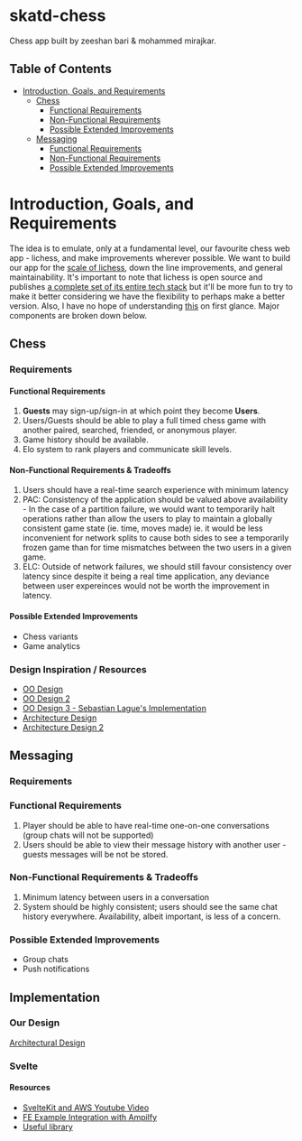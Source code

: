 # skatd-chess
Chess app built by zeeshan bari & mohammed mirajkar.

## Table of Contents
* [Introduction, Goals, and Requirements](#introduction)
     * [Chess](#chess)
       * [Functional Requirements](#chess-func-req)
       * [Non-Functional Requirements](#chess-nonfunc-req)
       * [Possible Extended Improvements](#chess-extended-req)
     * [Messaging](#messaging)
       * [Functional Requirements](#messaging-func-req)
       * [Non-Functional Requirements](#messaging-nonfunc-req)
       * [Possible Extended Improvements](#messaging-extended-req)

# Introduction, Goals, and Requirements <a name="introduction"></a>
The idea is to emulate, only at a fundamental level, our favourite chess web app - lichess, and make improvements wherever possible.
We want to build our app for the [scale of lichess](https://www.similarweb.com/website/lichess.org/#competitors), down the line improvements, and general maintainability.
It's important to note that lichess is open source and publishes [a complete set of its entire tech stack](https://github.com/lichess-org/lila#lichessorg) but it'll be more fun to try to make it better considering we have the flexibility to perhaps make a better version. Also, I have no hope of understanding [this](https://raw.githubusercontent.com/lichess-org/lila/master/public/images/architecture.png) on first glance.
Major components are broken down below.

## Chess <a name="chess"></a>

### Requirements
#### Functional Requirements <a name="chess-func-req"></a>
1. **Guests** may sign-up/sign-in at which point they become **Users**.
2. Users/Guests should be able to play a full timed chess game with another paired, searched, friended, or anonymous player.
3. Game history should be available.
4. Elo system to rank players and communicate skill levels.
   
#### Non-Functional Requirements & Tradeoffs <a name="chess-nonfunc-req"></a>
1. Users should have a real-time search experience with minimum latency
2. PAC: Consistency of the application should be valued above availability - In the case of a partition failure, we would want to temporarily halt operations rather than allow the users to play to maintain a globally consistent game state (ie. time, moves made) ie. it would be less inconvenient for network splits to cause both sides to see a temporarily frozen game than for time mismatches between the two users in a given game.
3. ELC: Outside of network failures, we should still favour consistency over latency since despite it being a real time application, any deviance between user expereinces would not be worth the improvement in latency.

#### Possible Extended Improvements <a name="chess-extended-req"></a>
- Chess variants
- Game analytics

### Design Inspiration / Resources
* [OO Design](https://github.com/tssovi/grokking-the-object-oriented-design-interview/blob/master/object-oriented-design-case-studies/design-chess.md)
* [OO Design 2](https://cseweb.ucsd.edu/classes/fa16/cse110-a/applications/ln/DesignDiscussion.pdf)
* [OO Design 3 - Sebastian Lague's Implementation](https://github.com/SebLague/Chess-Coding-Adventure/tree/Chess-V1-Unity/Assets/Scripts/Core)
* [Architecture Design](https://interviewready.io/blog/chess-design-doc)
* [Architecture Design 2](https://www.linkedin.com/pulse/system-design-interview-two-player-online-chess-game-shubham-pathak/)

## Messaging <a name="messaging"></a>

### Requirements
### Functional Requirements <a name="messaging-func-req"></a>
1. Player should be able to have real-time one-on-one conversations (group chats will not be supported)
2. Users should be able to view their message history with another user - guests messages will be not be stored.

### Non-Functional Requirements & Tradeoffs <a name="messaging-nonfunc-req"></a>
1. Minimum latency between users in a conversation
2. System should be highly consistent; users should see the same chat history everywhere. Availability, albeit important, is less of a concern.

### Possible Extended Improvements <a name="messaging-extended-req"></a>
- Group chats
- Push notifications

## Implementation

### Our Design
[Architectural Design](https://online.visual-paradigm.com/w/wueqydzb/diagrams/?lightbox=1&highlight=0000ff&edit=https%3A%2F%2Fonline.visual-paradigm.com%2Fw%2Fwueqydzb%2Fdiagrams%2F%23diagram%3Aworkspace%3Dwueqydzb%26proj%3D0%26id%3D1%26type%3DAWSDiagram&editBlankUrl=https%3A%2F%2Fonline.visual-paradigm.com%2Fapp%2Fdiagrams%2F%23diagram%3Aproj%3D0%26vpov%3D16.3%26vpob%3D20220410%26client%3D1%26edit%3D_blank&layers=1&nav=1&title=Chess%20App&vpov=16.3&vpob=20220410#R3cU2FsdaGVkX1B8HjqTi%2BhWev2y%2B5FMCeZpkMdqdviEHbW%2B9yYm%2B8%3Ds8sIHpN5ahX0qQ9AlTr%2F4oz8eyf0PH0o400gIc5tfzyAPF78HAOl9oI0%2Fpuhy8NWDSXzkBc7Jk%2FPS7rp%2Bi0HlecT%2BwmhMvu0yDJiaY14c4uoD3TrgaMPwr32N5MTgsFFI7Z%2FsuXE05izSoHS9xuXu8we6PfDDUGQDx6viC8GasrtsEtW5nBnJweEUHHVNSFLBLg9VGvpMVNFHKfqJIdoXVekLsTyIICgB7ZkJ5gPASdbxvNvpn%2F09Izs2H94Px%2FbYbF%2Fgef%2Bwx3NNwWbzZx09TIOHqGW9PqywQIGNmH2RS6ivvWu%2BUcjs3fQe0tontDPedqLzyRE%2BNq%2BbT4omIxc4UeXi%2FMG%2FzpWjcHdMtfudX%2BVxSW3rd1lf1MJF2dgcCqna2M4J9VZ7H7toH4A8S4HTAcw3aoOofWv0QxMiru%2FTZvwfn2uh2oZ1V6vxOxRJbgoUCqD6P4ih%2B0X2pqOEzygbUmw6E1qls54v4AJ7Rf67mMw%2BTtiZuuTA23m5Mwfd30iUCVF%2FLkM9R0%2FQuEEvnC8vbVFLUTLTlQhLxWD%2BUe%2FFVb7fha0I1FJMMzf0epocv3FOTyGalrKgs20WhcenCk%2F2E4lHWmsrgI5PY8jdnNEduBeDXMQQxDUwNh8dpvJlYZIv93gcPzfH85591lCC4OgsPbfZ%2FHivX3peONoS9qjGkRDtDETHhr6Rp7kr0azFO4fMXoM5WZLSp12s1GKGf%2BAFP92a3MX6e5jV9eGVnbCn6lCNeiCbkhBqJ4lCeu6bjhkcXdqUldodbKZ8ywkz2pXdAtytD6WlucYIPCnTp1WRv7Da5ttMnmts9EpCqALNBu98HauUywxHFS9IVSoY5zT4yJ%2BlU0GRPNBdA7S2ReWLwaOqjHb67CdkptJxaahjwuEXWtcdS5EJJD7uVEsqh%2F8JNSLG0U1vTrN0mkZUh1vtlfo6HfjVcD%2F%2BkhrPBRu6pjZ%2F41WG9y39Vm3vBXNORIjsTCQcFg0gXN35WlKgFITQ4l6tZdn09bzewjMLgaU1R6WRP2n6f10nVh3zyAVB3UwkwbQSApPfGmi07cjk8Ry1Jzxf%2FBDAlg1gPsVXaAGYXXIQMk1IrGI0oOVxyOXN2jxCAVE0s9u9b0bKKEsLjXAgKdqEudlV52NIlu3k4huiZQ0o05%2FOV%2BAvCIAMufEnxPRM%2FNVZ0Jmt%2F8YE7k7e%2B%2BV%2BcO5ISQrWLCKmvIcbMwVrIFbclkgipUHAClnT%2FR1RewOwx3mfOTvoRQZExFWapbEsh%2Ft%2BxJieW7zMKDhG0PSCv1aNYw70VqlnK9K4EhgQJdcz%2F80pBu7FL2HrH75dI1EOJM%2Beyh%2FBV20nsgeIzCPDE7CgS%2BMNfMwtnInWJMnF7bIUrKRKR6MtCz653PO744ZDO%2FUSlE9IGIVwyTCbHxtDA4BWANjUujDz%2FiXZat1QpXKlHk1vtGbGA8HU1dHB11kajkiin7lgfhut1aVKrHghrTLzQaPaJ4oV54ihQpg4EyxhGqfmo1HFfMIcKJT1lDRkPqpEu7waDTS5MZbCE15sUpgZLqBroW1nug6FnUY%2Bf6BJaXy4fMvAUJl9L36rlylatCHFcdd2TOfHyTIn4eJxUP%2FyDkuXIW%2Ft2fmz8b45uV5GdqmIPPR%2BJgH9465nN6uZLK3YRY7ysi4prWzH9wC1zonWXlCg9hO9hRAKFkwOxi4WxBxRxr2Mwaj41Bn6vyQv5XfMah9aQ1U0G%2F8ZzLk7h5TPPxyPHEPuEyHoC5r%2FUnwM9RcUrqbvBKs8xV8PSHBDndeZGWqPOPk2HGN8x7BSZnb%2FHX7cyo5wg2rxlyu10ZAIolNZxyAke5b0FDHnQGPyurZ3X68PGFWC6aUD6n%2Bx2xeScfhwsqQEUTFi%2FE0U6%2BrKJ8PqEdw7DSv55O0s%2BCgSPPpvpOc8aa652rWbcN3CqTnm%2FuCwtS5oBAo4t4KotRRMVt2t7hDZteYQXQi22EQKva%2FtgqS2kyWIkovTebYQlLroPgFXqnkG8vPHbNi2lTBlQ8ZAaSVkSK8Zqg6gYvk2hiG8BqolN4q5hyg7rgQpf64jlilPfahvwE5gNJYadH0M8vUxalhRBj19WgSwE6zsJQ3KJKQXfn46bi5NwbikU8crko6K5S1RjLPhXJ8ZuZmhQQkpm94vv05jpJKxcgZbgV81Th6yBs4Os8sn%2B0egveKr7rI3cUq5UMmIairFFEFYGC8fX2ZfjU0glW8gGcyRrkL9jcKw1sJRINjOBsRW5nkojlFsgnNX%2FmsclPjV9mKeUSe0kKvC0yl7WQLYVKkwD9yAllSiRkXnpIsvh0T6HOuyJNwFie7Ee3BR2HFOpbEBDsOe8c%2FyeLa8bGaPhGP0HdBEFZyPE93%2FwxuIj5S1LgOLO9L8rg%2FCcHoWZPN3qS2ReVYPCsSxYTe%2FTdlFfcWBa0umoABMAAi3U3tMbf%2Fls9eqidnivChkrw8ucFi9F0sLjd0jGLzGuLHzpubAF8wYxLE59e9WMEdBybP%2BzWitptQGfWOPHEw5iGfFHcAHOq5PM690VARdPhCZZbZEoJX%2FyEXFk4lgNatObwbprCLi14OgNqHbKp%2F%2B1VL9beQKABI9KR0buU5MbiQYlmA8%2BRzBH6yVz2PL%2Bex95DU8P4xtdovXEdCFZXfqpFlwRSTnS0PYVNi4CsJUki2sh07EEUKCNgovElTLxGWhavZ2XG8vLVymtlAcF%2FKnqKRHMHrfDODT8qszcxuG5nnG3wzYD9SbKSOAwTrcSrTcET9FmlD%2FFtHk7bk2d8EVhQxvMv1w8jUGm0Znnmsdkw8P4y%2BpL4nO5AgIqdauT5PjjTMnl4yMMZGLJ3bdr0jBA3Idq3o60v09uOZ2mpZRibaFtskY1AtKFbNtbHdBKAcxhO3ye5vlhW13Uq2eskxOKsgNkkgbE%2B3aSazEBepRoka8tyTO00lPJqwDaGpEGfVCBwlHyY4FnNKPhKDd%2FwuJVaVtw0J4IGZV4paTgOgkzjfo9vejFWS25rskbustCIOy0eQcxR1SPsJ4qiapyVAxy5J%2F0%2FAVS6YSlMQqDhc85%2FPz2o2XGFUtVEManagmDqE3siPfMhfr1ZMI4%2Bpd0Ixc2sQkcguWVtfc%2BDzQiMCZXHTcbIThSgY3cCXaVnJvrWOLoOPa%2B98LeZn1In3NDIgzxVKCMErfoxZ9Z%2FCE4%2BzS1LNLXf8ryrfmmRvYFL50Q8Dv6axaKqKq%2BFSmjVPa3usUY8QVFcly%2FCQW1ewlfNZ0ybL0m25b33phr7BjvOzGEwTw7EJvnUWw%2F4h9ncR1E%2Bk1dvLsllzoi2lNx%2BsP%2FO2zBWuExepjYW9aHuy9dMkP7W0MbESAdaFxeJ5AMOYwS5gHoyob15nx27vOhQPUsJaTTjy0E6evTiCCz%2B1B%2Bp1SDH6vQ1JbVnTT4R06oe1Jh4c5OENcIO%2BGldTqw%2FPXj5%2BJNsGRulIf9UpnqRjVzcOSs65L%2FSup8P5km%2Blr4JPK%2FyAfOCAgL47qapuzC9HDtkauMMLkGwxqBDOpIEtfa2HoCzVgPeFrziKnRQsOuR7Uh38s3D5yHe2LbkTjASIce6TDEPDhaWvdfXBZIyvKF2GT46Vvl524nfADpu502GhzMY%2FVoOf5ksRJL2XGUB0Z%2B31RXZCsSown%2BikUq14Xj0IMRqxlap2hgDPzRY%2BDhDcjFL1it4DzGmEjVhpheSj1GKDBnHYJCAq4ERwFsKaFqupiBJA2fFV4Afi2KZul6OV8%2Fsr4NgHWHrcAAOrnofFVBQfEeaC5crUN3WOsRrarJxbdMEpnI7b7iq31XOqpLoZX1Ve%2Bfnwps4Mwcqwqu2unNgXvvzeiKSXm%2F2KjFfg4CIp3IFrcGu0P9dJw902v9OMwR%2BGAH9N%2FeVw7LTvAG9%2F1Z75W7fgq2lbHkR4DLtrHl8osrEt8%2B4hspUo4oQp7Jb8NMr3oN8ur02%2F9r732tKnZHXYdIfUYgjCpKj3GQ6iCNgt0IUdAYu4rmGnlZJf9deIogw8XwBToDLL7EY8nkfOvQhcN96y9MmcPNJcZQe%2B%2BOFxL83Id6BaXY2zP5QOHysN8Ybxq7IROpuR7C137EUu3wm0EPvo0u7OKhXgFZ8GnXhg9CrNT3XGP%2BOSb7aWabqVCMyFlNMon3H1p%2FYkIJQjgegyijLC37sAgdiDEN6HcjqVaBHbks2qW5dL0wB4vtuvI42d4Vl3l9su8XVZo6lOhEh5nHG4KorheUDxk%2BtUmPfg0EnxrqCM8dvaYoyim4X4ZV4eXXxN3AqvfrnGDwbSROavDkFXK8O33ITi5aK19eETMZvGWoqYTuNRrw5Tqj0fmNow5o6yM1nZtK8Ra9SuM7TVqZnJJUKNMuQxEAd4I0Z0dEdJ0cwAH7y3f49MnpCkvKVpoK0qcnMtRsNV%2FHQfc0P5ot%2BeT7EkxoBIuDMvv17CFQZFhWZSQscX2ZTLI%2Bse5PSIKEtPfqXuSofTBaXdQ7zkv6N%2BUs%2BsavnNj7ZunA1qQhLmcUoCUQbNo8Dp%2BIlaqi1l48ycW4dkabUAJSJGaC2E4PStNMBmnW2pFrhwbmGDpF54e1p6M0DgEgCofwk%2BYd0ETnW9XzjfGdWK61nQ%2F0lEyVkz80Zw66CSGNvZJD2Q6ITEmJ4Hn2XDLo6sC24wAV9LxViTVD4onss6UVRXEpyr9JwJcrZZHOokuoDdM37CS6LULZDqNSuKdBwE2H3PxffA64zga8xTxqwFPasGuymInyHEIG7fTy179RNCcoRH9esqG9%2FA8VONac7EEKqs7OV44jZB8h3iUMHSDD0ml946xsNxt4OFz%2FWCWdc%2BUn8K3xLYQ%2Fb5cjITUuYKZNtVKuN1Ikh%2FtJLal42D5rNeT5YUBmeZhuJ%2FCIKFJ2SOpC88jp9cOzcJ6aKDKBqsN896fiRYfokTUlGD7qcSNXt9w5edm7uG3gd81ZCmfRQtjTnKsa4eK%2Bme9KOh%2Fo1RmUNA3CQmtpU5V5NMvpvIQDyR3%2F2tNUJLpkrUHB%2FKJN%2BjMYs%2Fkh9asrBPdmYvToPluzkfeVznC8R2AoUnb2FUf5eRvCOrJ12syWMt%2BAv7OaF%2B0fNihoUJPtOXvVimP3dJtGzs9x%2FsqSK%2FK2RGHcB8iXuze0E0NQ2Fw9jz7%2B2Ss%2B6Jdp5GyMyjWrAnXOlmaXutpXBgpvFGG89dXKD3WruCgXyFfpPNR5ZNUgp%2Bf1pKkg0G60jLVyZwVPEa%2FW5%2B%2BY4eiGALmnY44X3NAGB2fxHpuMYSCNS%2FUlvcEDmEN9ol7dPuFqj67REg1cHoHe1EU%2FwQMBQAZq%2BqnJS5wqzq%2FQWxIEJfxqX6BfMchGRT1iDFViJQmXshIHdad%2FSlQundKUaGtaHKw3%2BSNGTXxl5rx4jkwkjWui5R2nSwaVhwN3fN8lvsFRKdTczd0wi7pvdTtIXt%2BaugvyBJhn8aN4oTcWx4Q1oNFas4mFPlDeG4unKOIUIPtUWj%2BSavbFYSF2UP%2BQSaEJcX%2BP1spZUOzgf569jIDuBFWwwKtohwM%2BM%2Be12CGbBSwnRlkNslPGqBaNM483FonXFg3c%2FFme4g%2FNPwLbmJ3RAN1AguBfVnSKCXZzgsgCeuvDPXR6y8IanYV8%2FdYLSezU748MOnc6gWozXc2LuRyrJPvEPm4rh0RNguGvssqTa6wNXTGSnaf7ZmRrilcQC66VK%2FUI0R7ZTU1JFJrfOJQhr8TPNaweet43ZIPF4v836MKQWxs5rRUi93nAZSO8Xx9fEMCvu4zb3rKec0SZzcS4f15wURX8kTBT9i2bGXxmmNvI3G0jdxqWGSmAeXOrEbOrGZjtD1pF2IgXPD8FZWVAt6%2FfWz9%2FedLcnBAGjzRJqojT4UCNIwR3WVEJCGMecC2rKShGMGurOhUWxIH3CwXzRoasXhXZJ%2B75WsZl4GX6T7xv98NplQHICJ65EuuU5mZgN4tSflaavWsiIirJl3afNLiopwXg6rFLi24ZZi9dxdzScNptLmn%2B9A4r0HLnN7rXVu%2F34c4DumD7KJwl03QGNPgRrShacoMoWI5S6cXuu153qR%2BY4sD3D0b8Gfpa%2FkWFe4dDqZlN6ONeVPE%2BCT%2F%2Fw932P%2F5fIzeE8Sh%2BgVRTYFhqaTLG10cWNfOjAoadZ%2F0Pm1FN0AGY6xqf6eZpOd7h80N52VyZcf2Cne3zNCXxO%2FQb7cXI7CwtTGwmrCmNVr9SPv1qaYRmm%2BhURSC3XcsfvXariE16OuF2uH8NbE5GhSxMIyxbo5FEv268BjKyATllFSAXlddr%2B7%2FLc828mGk7yIP0Y7GcEGkbZBh05zm%2F%2FJ8tfwP7sxunbNZF6UQsug91c8DCbGBoNMFPeql8PAh9YVL%2B28%2FM%2BCL1u%2FUV9hEyZTBUI4RQ43uKUO5KwG3jd4q4JpMyYqj7ncPwU18q%2FNJYDn4H05xjx1lUvT0AtyIhmbV2%2FAL%2FB%2F4l%2BQ%2F5hPvyZO1Kyd07MjuOjXBkX6osOcacewbe%2BpDAFS4MoFnrRy2q%2BUoc222Ql%2FCwNkGpMJaaIEHjta%2BC3FS3hFm%2B7eglLS7W4FgoQFzlTB6m3HT%2FKYic8%2Fv8QcDz17thOKMKolyWfS%2FlmV9x3M8ubZ55lvrsSgmE%2FrqEO2KLHV8rt7PYQHp5bNBg8T0weohA0FYFKtCLdHzlxXx95OKIz9LNbk7AVuxJqVDlo1XD%2BDFYgxdnZ%2BHjLFc%2BJanR8wTXf0dzcQEU3fYaq3OhJ%2Bb2sduHzybjKnvixT0tFlN%2FDXzu9xMQ94AskvrAZnx5BArAbv2yxHKuFXxm%2BtGwCM%2BXNOh8AVQo4FMRZRr%2BfianCwfQT5jdo9FXG5jeY1RUpRDrPkQrUEsO3hTICKpj0vjyEMyMZw31FS%2BxMs%2BZLiEYUNpPfQYLTJqaS8mbdzZtxW%2BUMDAQ76T%2Bd8lb%2B%2BJWdIBghIc8cNg1l8YPkvwd28qetXmNOQs%2FofkF0%2BEIfb%2F1OfjWfSyR670xcYehM0PDOciMtZHedK4zQ0EF6Cve5foxtT1C6Ji9%2F0OMOoqiDbAPIhwix1kIIxHjYokIgPWi1FE5F4%2Fn2EoCIJg1N39K504mPGl1EU0NF9%2FdLfETIbCc71QEB2XI1ngB%2BXRa6FC9kQd%2FQ2eyDFz%2BEgTzhjm8ylwswzO0nj9Dv32YdwvsyTvq2kKM8FXrpKrbb8hMOFS%2FxIDQoViiQii9RNl31b40HKRHDmtdfCa0AIbIoT2mOh3A5FwJ9i5WhCcKJvB8a%2BiY6z7KmuXEEbZu2uHxgQNgk8SuBwSq9QJ3ojFHsT9OlM9rDxbHQW7LkExuh7PFqC1B8jmZw80xnpFIF5p0tPJGawtv5kTSUlJSUmyoAX%2BCaK87eih0ihwiVjKLiLZ2oRbz%2FwpBt5WnQy5%2BMITVJl6ZmieGAPykwvOsbX4GUmvxZX6C4muPij9BS55PpGeYmS%2BGHZwpG5lOjMsGP9J7plxr2bUOdRV13SSgBP2lWYkCCLjk%2BzcgAE2o8qi6BVMF6XqmcV3L1pdW07JyXh0ZK74oL7g2U%2FHRUbwMsGG0Zxu%2FJ2CsiaTW3wU0PmhDep0Oot5wQI4HKqZj5l1YFydJ6sipFw1fWb5OU1FYFzmKq4J03xmxGHEkwOOKe0r%2BbA9ba6bMM9egdjBQ0lbNVFvIgIBkvFAKoVp6jN2%2BtWkvEY5Vz7woZs2Wfg1%2BU630ZY2ytPRNFnflQIedteOh%2BC4cgf5E1ur0jePG%2BHGZu%2FyF9cEw702H76sL%2FkpaZqzc2WsUAxAaVOhW%2FDE5z1HtETjh0%2FIXdHlTJRXQQl%2FXXVil2GkaDOllcTiiMC0IoHWNCSDWzlNC0xy6wY9sS0wxrFozyBfGQI3Ftmtw91Clek30ZkyQUI9AuDCzil1Ww%2BhywxucbWqpN7cHmuOnyRCHPk07VE1QfalW1S4B2IHPzp8V6YcRlQd0ckZfHW%2FYwdtjt4x0Hmv7K%2Fap6RRWMK%2B7LuwH2LWZfWPK7YO2eSxxr13ArkGE1POHkc1PAVoQVmGWRdQwdF0dx6o5qTtwWkd%2FbybzhawifztXKoAmxqnD9c9giwwK7Fm2xB8NLn274E%2Fpkw1CbbeYMLx0VAf1EQ%2BZhYpIM%2FVfGV6Y40k2G1iZiNaRtvco%2F%2BVxUqM4tsXzkSEA3TKjOTm9vO4fegYwO48DlofPUwFtvDO2DLVD1JjWVvYU8w7cimA7aZYFoNtHCwkbjApFlxXWoe43KoByTk1b2L0sH7RsDsn1ntBgjP7zWwf1xxMqiZS5QQsH7PwDO8MI1c75p%2FKwaG%2Ba7P%2F4By1n%2BPKjujofie0%2BnmMHU2iSgot9fsRv0lqbRUC63ZmxaTtMgMyfYk4acb60ecWh9KlxNUg%2BayneJR%2BgW5EBa4hHZq888mxsMVYBPIr%2FbWW1bIx1iEymr%2FG4EJvuRh7nkabq5nlyW6vWxreHsgnAasI7fjCTt6j5dgvpYmgyVj4Dk5gS6hnFr6SxYg7tySrNDDIkRpM8Mn6s6h7lyKSf21ekPZAkXQBQtrjV8JolqL9M5QC3ue4xmySkUOkBEjYXA8SIYrM82IkkOR87eL6Xn4tY%2F%2BEbEp0aW8KTMFgL1nQfcgep7h7Ew02mPgp5V9eUZeULHiO18fdQvncM1kyKfFQI7F7M56Jhe0dQZRiFSGTzb%2FrB9ZHFK1xOdxQorEZiofIPAJKZzB%2BeofY%2Bf8REJgm94kvrx9Ldqmmev5UzlPaNhx%2B39t3kftSemsL9KLQlMkYxqakbwWyABX%2B6MwwoHvQfL3T7mGgfoHD0NQDojpEcSlo3RDrXvwcivTV45YsOIj7F%2FO82FleB6t4z6mR%2FGc4IPf76RNBGyq5vBcg5srClduy64ChUQ0%2F9Qi2FGd9IYLd%2Bq3At9y3svdy7Y%2F%2FXM8u5UOrYciizLbOp2Io6lYxbK88aMKaSw4pD0RttTKMNpPZlkbZPcZKDx924F%2BKxwiuhbTGDF1XyGdoL1HJ16A0p%2FH9KbNqzGFzoW3KyfRtTgyI1yLxmwnPs9gmsB2wlIu8vXp5crZm0EF2blLGBNceNkB%2FVoyLC%2FLqhOfH%2B%2BXFkUYPuhzjzYucL961Skp7APvhN9B7hzWUvFJjUmv2nP5BExZC66omhjHbiwfHU1zdAS27Fu25K%2FU6j40jVYw7NMlR8ofRppyi9nPNbGn%2FqPbt%2FeOZnHbKZ4lUdk9CcTt5NqArsumShU1RmLOPk1ELcr%2F6UE09gQbPB6SLRp4MfoJLsKmDFNInj7%2BLmer%2BQL8wobko5w0BPtBspgwIICEiGzokCam8mt%2FsqH4c7Yy29RlcBq9vCRO5g8%2FWT56XRGzTR9xgGlCYLZf171lZAYz70xB0YsaLpjIAe4ByzMogyAhb26gWkYxy4qRG0R0dbAgb%2FQYgL0L4CmbbXWr4%2BPnfJO575X6W78UrKIHtdmwuIvbgGcFmeEJhHWfbcT5sGytJUClkAKMdDjX02JtbbRtm01ApH35X6AFgkaWJ47oGRzePYaUqVIaiz8I7T6MMkyW42uD934jJyr5uIdOmDhXXVry%2FYdoVdV%2F8Ychxm%2BufvLAsVtl32IfGCf73W4tirJPS5sQCZYswFo0GCfGaWA%2B76c6Don0encJikjI5DjidwwhpbB2sHww7vFVNarJwF1%2Bewe4jAJGLijMOj41WH%2FbBaqUqpRtnWoKSK%2FQhNjwOjpqlOzeAB7wbBwbCiY3AJYhgWXVm2kudFygxvXyKO%2FeW6AD2j06FsRLRjeRgDyhsWzg1uW11MTg98LZcrUH4D9P8hjaE9K2u01vmpGfEWEDP6MFYpCKn3FVFaKo%2Fb1aJ7IgLwYTkwrmILDEc%2B6xgmTeTJPCAQwZShdDIczvhAmvZzEXeGZc9pxAszb32HRnsZ87nGhpxqbL1Td1FOasflLmCLIZRtSoWHelvL035WGSP5E8M%2BmBVNVUXfO0viMcGWJxwNVAZilvnaPy6T9VBr2HhAeK6bYO32TQKRl9f9P1b%2FhasgJFvEY3WsRNopkvcoVIEl7uvp7EEQuCh2EIx72YXNKuILN7Ri8qQA9oP5u8tRIc9q%2BoLfH7RysSzQ3YGm%2FPk2sunU2TmZciRKJ5LtsFESLtm7OEex5ymT5rFJyfk44wsWKoeJT3VSGe8ELOWAa%2FDQrsSkEp%2BB7%2BBw%2FJ1HfVezFWy7SZOdZjskEd1N%2BU9mVWzD31SdH7qCskxARaFKxD6AOfzqESMhAjV27%2F8DoF5sTIp5pBHrWIjxmAkc3DPfZEH4Ot%2BZxiEyN9o91g1wxcSGnX51lt5enZgHtascZWQM%2F2OYFQAXtJMe1PCqnNPMN%2B3YgRG%2FJKrj5M4HjUTuDVNG1dGzq1Qv65c6N2gEXtY62xlESI03qlXwlBx1d7YsYj7fZxQbuRUawIE1Qi5C%2FRPXM74wvdeksE4UoxnQLXEVJ0I9X%2F1gdDa%2FXItb4UGrldA6f7jVu3xG4tQq3fpw73UVEjmWDS2V90cHqGMjRBtwtnIFNa%2BVdMTDbGV3DoqjQkSZ5PXs66vT7OyiAZkBRhFDXDJrFe6Do%2Fjl%2BrSIZr7uEYDXTDG%2FK%2BRbH4EK0qYWwig%2BylX%2FhYBKSIgLJkjNRTlCianZFLPKtJLaJN49OzGxW%2BxrrDOOTf6uKNTfybPmYT3GGbx7I3ILaK%2FstyhLKuPl6jPR3EgJ%2BCqhbIB7T%2Fpu8WLbtWw%2B460Tx6Cqj80zOIbyE2rhgbu7byQK658TWAIYsgyr6fQzfGrE%2B4LYa297TvHQOcJsDcQYEzBRyGs%2FDcYey41zyxKUU0HoWq8AOGWo1JYf8oJwSk%2Bsk73XW7egKoKVisrOMbruYLgK8csFYbGd98NhGOvES4L7rcGf3Go45Cu3t9JCB6J%2FgXtn5TBvUwHXmXi7Pkzzy4xN2onAhYjnkmAg4I3Nr0ar1u%2FW%2FcJqjjUqcIQCPyYTxk9%2BebQ5AA1UxrQ2%2FRO4y%2FRfr3%2Be6yh5ZVotkOD8ahcXvW6OHLznGAInsSGsQm1bN4wIypYV82x7CGz4VYiwrGJghc%2Fm%2Btkh5ayDvFE7KkmRIXVfBOu3hC%2FKrEHCcDeoCktmmzg%2FZN5yNshOZ%2BzvhKNQ4O2TxMb%2FajUd1lwrJnNplmha77BullU73U9%2FA7dWNczxBmRi3M5CxrxMLQyExBCeUod%2Fl1oL%2FO1RY40CnEvlvO841NNeSi8RoIqHWzy%2FmiLAKaC3K4itZxIl%2Bro4w3WZ4%2BlYGM62fiwI5KOBD9GKodhJVXecb%2BQar53SkwUpBL4TqNI6BkHjQ0N1vtgVaalXkDe2LQMXhFczIrKhn5ZWo3XvhfE%2Bbx6Cn8PUXcy2Vax32SoGKh0zXtLvZhLBrf%2BvIy7je40fGSqejfuWPf3p6XjbQBE%2FEJAChRFZypl437SXbl9VaCGWPuNgXLSSPxA5ClT3TgwakoOFnyShSvFWrPFN17wIZ97VBQDfBO8yIsviZPxLiWcRrkB4WLi1sZhG%2F8qLAHd0I77FUfE0otQ547Y51IoLsmj51LtYsOuRWgDlvuWEiqg%2FVbsTHR3r0aW8sLweFeaKXQ4ftRcUQ72vIK4WXrAyHo4wMohs3sm%2BtPNOUS61e0c17LJY9EaUMo%2Fb2HbCzHLC8ey%2BxOl26Qam2AdiQAamYwrLcqncWi7q9sBCwE2yjbG7sAc6L9LHIi1sBTFKi4r%2F%2FA%2B86%2BjJxSRcyUTrDq7G9OlHuXZm%2FgiLzSF8iOuj9BL1LSOxbJ%2F%2FRuRuJMrRefNXAAJSHWKYQ1LDyTYHggBqTzA6aVUvz6I0ox0DGwTOLsFbuBuaYp72FyzwKVUc1PKeTBgLNopwflHJwnKM07ypJg97t59cH8EeBZZWy%2FLawOGUYKbHTemhnNKK12683aDoljY14CNgQ1%2F4yXDy4PZe05X4%2F3ALqDay5bbF9piQJjK8u3gVd4vvCPHL63386kdSV2ca4o71OZnHFd3uicDSqLxIcxZ0YTJ2Ae8%2FJFCNfDtus7ohnN9nQLYTBMBp2RpXdYviy3y78QGkIsFJoiQeleJwoUjM4VMaO4A0R8b4A%2BDgsZT1AQfywlZSilmvHfl2EtDsuYd8zlKzRkw4jWzN%2BPUDKyWsRmOhXHhSutJJ5vG5vdK5Zh4D870UuSMlYMM1yuPX6XIzQqYdL0yuqC4akZgooba7kf2VWZuz8RIjisXkA2ruodWaY2RrNZgDI%2Fu9j90ZyBSWVJqN2MIDTMmOMOSaia455hYANl5zI0MdyLmtJDHyuK51EYnepe67qW053Zq9ZCmAqtPHzrYlAFg636ZtNSNZyjuOP%2FzccxsFHdxntJJNYowOPmxdgamWMxhu%2BicLBXv1T86h%2BsBcDPr%2BhKveWOnhH0mzZuKoZEO0tXnKtseB8gtun7HQbdEx19Dshm%2BjfdZCS5J8d2cZ5QyaGWWQeedec5O7sHCly38fIOKrb3LYu4WQp1Z31ZzU%2BPnW9Ra1i2TPwuEIMD%2BSAVM17r9HH5T9uxUO9O6F6uNjN9JKjqQo8FRZn33ZXXCRfg8rWh0jheGEIvgdeKi1Tvc2LXSdOLV9dtpnFJWpenw9h%2BZBt%2FBPOdVss0cEwvsIyIwqZUbWkyKCyE0FngI7r6nUVqZuvs%2B7Xa3X4EhaHSCqN7IgoRcjGktEsDuIIeThnPVl%2BZXWiTOL%2BkC%2BTAAw4d%2B2TlTWiGXzea6fZdEKnGr29sL3m%2F9CknuhJwY%2B4wZ8%2BmLFsOcP3wLMqb9Ev2qegjRQQj7I%2FBPm2DBBt2Ttf9dFyexm7V4mB9T3b%2BzeT4TFpSEfB5xCAA8gHGGhS%2FqFAkQ5WdgJAzpzEnp%2Bd9Thrlhm2VKWJYKj2%2FM3elaJX3T%2Byd53Br5bO2FR1slnmuyIp0mLzSCRXyeSklCzPGPM%2FEGuLIdxeJZS3pV1IkWc1Pg%2Be0DqqKddrbxmSne8GY4pWF4E23NuQu5dd4wJq8QrVs0YhC0HI0PAewB9BQwoJbuP5SZIi55RNaS5pNmjXrOvNoWewhKOFKnjCD4DnQCr6hgWXqq6RHoKjtOpDQCK%2F0KDvEuFR606pB9EPkFt3YX%2Bncz44kdKhKErXAxNmZFs0wiwNSWDSrv%2BG4UUwFqzvnIqVgPTMaAZYpOSswo7eCoAuCxjbo1ACdFBIdrY%2Bm%2Bfkd5Zw929j6qUAE9%2B3L8HOfMjwAbd63GZHV6BJDlhqyxfxGKtvCaSw7%2FIO87LAqu%2B9BBFHptOUn%2FIykOn%2Bhj4Ju5k5bSJSXQv3DINM0eAKVgYPPMqA4rtPvdWgoXqcQO5FZ%2FA4ZAx%2B11SkXLn6425hePa8PvHR6EZW8xC6TeKGjP5kQ2I7dhLeP5fT2oP60YyctLVqYrCZ964j3jwxJ9OWaMyFWL7FA%2BdEUcxl83haXPc2ZZdEkdgITEuhC4O899oXRZqCf4ignVG6OWlba0LPY8xY51QdjFTRRaAx8Xue%2FiA70mAgYvY78ACulPC6nXGMeFSvlc8ftUv3Ilrh%2BlwmQwNa96TIW%2FskQkc74G9Bt1bRjNQJvZUtJzWDDW3Wy1VvLsKuQI%2BJmbRG4HrjsI2pimPBlRDDlksObt4BsEyKlkbG1oxzLhVIfEzFdqlWTkSQBakuNLT2oAUt62a993T5RaXt%2By6vdVuw%2BlK1JzG52tPkjr3vNXplkeiwqjxdcQgThUo28%3D1dRGM1d0)

### Svelte
#### Resources
* [SvelteKit and AWS Youtube Video](https://www.youtube.com/watch?v=ddCUBT30Npc)
* [FE Example Integration with Ampilfy](https://depascalematteo.medium.com/building-static-backoffice-on-aws-with-sveltekit-11937a2d13c)
* [Useful library](https://github.com/MikeBild/sveltekit-adapter-aws/tree/master)
